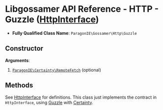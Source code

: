 # Libgossamer API Reference - HTTP - Guzzle ([HttpInterface](../HttpInterface.md))

* **Fully Qualified Class Name**: `ParagonIE\Gossamer\Http\Guzzle`

## Constructor

**Arguments**:

1. [`ParagonIE\Certainty\RemoteFetch`](https://github.com/paragonie/certainty/blob/master/docs/features/RemoteFetch.md) (optional)

## Methods

See [HttpInterface](../HttpInterface.md) for definitions. This class just implements
the contract in `HttpInterface`, using [Guzzle](http://docs.guzzlephp.org/en/stable)
with [Certainty](https://github.com/paragonie/certainty/blob/master/docs/README.md).

